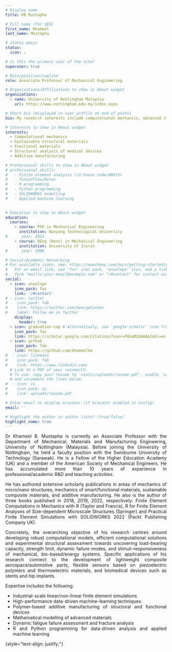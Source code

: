 ```yaml
---
# Display name
title: KB Mustapha

# Full name (for SEO)
first_name: Khameel
last_name: Mustapha

# Status emoji
status:
  icon: ☕️

# Is this the primary user of the site?
superuser: true

# Role/position/tagline
role: Associate Professor of Mechanical Engineering

# Organizations/Affiliations to show in About widget
organizations:
  - name: University of Nottingham Malaysia
    url: https://www.nottingham.edu.my/index.aspx

# Short bio (displayed in user profile at end of posts)
bio: My research interests include computational mechanics, advanced structural materials (lightweight composite materials), advanced functional materials (e.g., thermoelectric/piezoelectric materials), and applied machine learning. 

# Interests to show in About widget
interests:
  - Computational mechanics
  - Sustainable structural materials
  - Functional materials
  - Structural analysis of medical devices
  - Additive manufacturing

# Professional skills to show in About widget
# professional skills:
#   - Finite element analysis (in-house code/ANSYS)
#   - TensorFlow/Keras
#   - R programming
#   - Python programming
#   - SOLIDWORKS modelling
#   - Applied machine learning
  

# Education to show in About widget
education:
  courses:
    - course: PhD in Mechanical Engineering
      institution: Nanyang Technological University
#      year: 2013
    - course: BEng (Hons) in Mechanical Engineering
      institution: University of Ilorin
#      year: 2008

# Social/Academic Networking
# For available icons, see: https://wowchemy.com/docs/getting-started/page-builder/#icons
#   For an email link, use "fas" icon pack, "envelope" icon, and a link in the
#   form "mailto:your-email@example.com" or "/#contact" for contact widget.
social:
  - icon: envelope
    icon_pack: fas
    link: '/#contact'
# - icon: twitter
#    icon_pack: fab
#    link: https://twitter.com/GeorgeCushen
#    label: Follow me on Twitter
    display:
      header: true
  - icon: graduation-cap # Alternatively, use `google-scholar` icon from `ai` icon pack
    icon_pack: fas
    link: https://scholar.google.com/citations?user=P8kaM2UAAAAJ&hl=en
  - icon: github
    icon_pack: fab
    link: https://github.com/khameelbm
#  - icon: linkedin
#    icon_pack: fab
#    link: https://www.linkedin.com/
  # Link to a PDF of your resume/CV.
  # To use: copy your resume to `static/uploads/resume.pdf`, enable `ai` icons in `params.yaml`,
  # and uncomment the lines below.
#  - icon: cv
#    icon_pack: ai
#    link: uploads/resume.pdf

# Enter email to display Gravatar (if Gravatar enabled in Config)
email: ''

# Highlight the author in author lists? (true/false)
highlight_name: true
---
```


<!-- I am an Associate Professor of mechanical engineering at the University of Nottingham Malaysia. My primary research interest gears towards mechanics and modelling of microscale structures, but I have wider interest that encompasses computational mechanics, engineering teaching philosophy and mechanics of advanced systems (functionally graded materials, sandwich composites, biological structures, energy materials, additively manufactured components). -->
<div style='text-align: justify;'>
  Dr Khameel B. Mustapha is currently an Associate Professor with the Department of Mechanical, Materials and Manufacturing Engineering, University of Nottingham (Malaysia). Before joining the University of Nottingham, he held a faculty position with the Swinburne University of Technology (Sarawak). He is a Fellow of the Higher Education Academy (UK) and a member of the American Society of Mechanical Engineers. He has accumulated more than 10 years of experience in professional/academic R&D and teaching activities.


He has authored extensive scholarly publications in areas of mechanics of micro/nano structures, mechanics of smart/functional materials, sustainable composite materials, and additive manufacturing. He also is the author of three books published in 2018, 2019, 2022, respectively: Finite Element Computations in Mechanics with R (Taylor and Francis), R for Finite Element Analyses of Size-dependent Microscale Structures (Springer) and Practical Finite Element Simulations with SOLIDWORKS 2022 (Packt Publishing Company UK). 


Concretely, the overarching objective of his research centres around developing robust computational models, efficient computational solutions and experimental structural assessment towards uncovering load-bearing capacity, strength limit, dynamic failure modes, and stimuli-responsiveness of mechanical, bio-based/energy systems. Specific applications of his research connect to the development of lightweight composite aerospace/automotive parts, flexible sensors based on piezoelectric polymers and thermoelectric materials, and biomedical devices such as stents and hip implants. 


Expertise includes the following: 
- Industrial-scale linear/non-linear finite element simulations
- High-performance data-driven machine-learning techniques
- Polymer-based additive manufacturing of structural and functional devices
- Mathematical modelling of advanced materials
- Dynamic fatigue failure assessment and fracture analysis
- R and Python programming for data-driven analysis and applied machine learning

</div>



{style="text-align: justify;"}
